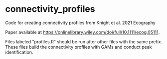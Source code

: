 # connectivity_profiles
Code for creating connectivity profiles from Knight et al. 2021 Ecography

Paper available at https://onlinelibrary.wiley.com/doi/full/10.1111/ecog.05111.

Files labeled "profiles.R" should be run after other files with the same prefix. These files build the connectivity profiles with GAMs and conduct peak identification.
